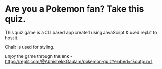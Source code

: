 # Are you a Pokemon fan? Take this quiz.

This quiz game is a CLI based app created using JavaScript & used repl.it to host it.

Chalk is used for styling.

Enjoy the game through this link - https://replit.com/@AbhishekkGautam/pokemon-quiz?embed=1&output=1
